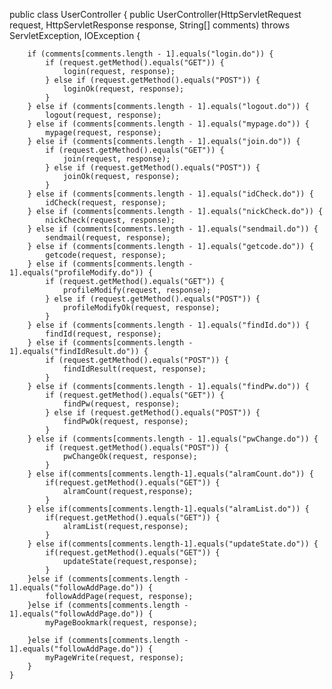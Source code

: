 
public class UserController {
	public UserController(HttpServletRequest request, HttpServletResponse response, String[] comments)
			throws ServletException, IOException {

		if (comments[comments.length - 1].equals("login.do")) {
			if (request.getMethod().equals("GET")) {
				login(request, response);
			} else if (request.getMethod().equals("POST")) {
				loginOk(request, response);
			}
		} else if (comments[comments.length - 1].equals("logout.do")) {
			logout(request, response);
		} else if (comments[comments.length - 1].equals("mypage.do")) {
			mypage(request, response);
		} else if (comments[comments.length - 1].equals("join.do")) {
			if (request.getMethod().equals("GET")) {
				join(request, response);
			} else if (request.getMethod().equals("POST")) {
				joinOk(request, response);
			}
		} else if (comments[comments.length - 1].equals("idCheck.do")) {
			idCheck(request, response);
		} else if (comments[comments.length - 1].equals("nickCheck.do")) {
			nickCheck(request, response);
		} else if (comments[comments.length - 1].equals("sendmail.do")) {
			sendmail(request, response);
		} else if (comments[comments.length - 1].equals("getcode.do")) {
			getcode(request, response);
		} else if (comments[comments.length - 1].equals("profileModify.do")) {
			if (request.getMethod().equals("GET")) {
				profileModify(request, response);
			} else if (request.getMethod().equals("POST")) {
				profileModifyOk(request, response);
			}
		} else if (comments[comments.length - 1].equals("findId.do")) {
			findId(request, response);
		} else if (comments[comments.length - 1].equals("findIdResult.do")) {
			if (request.getMethod().equals("POST")) {
				findIdResult(request, response);
			}
		} else if (comments[comments.length - 1].equals("findPw.do")) {
			if (request.getMethod().equals("GET")) {
				findPw(request, response);
			} else if (request.getMethod().equals("POST")) {
				findPwOk(request, response);
			}
		} else if (comments[comments.length - 1].equals("pwChange.do")) {
			if (request.getMethod().equals("POST")) {
				pwChangeOk(request, response);
			}
		} else if(comments[comments.length-1].equals("alramCount.do")) {
			if(request.getMethod().equals("GET")) {
				alramCount(request,response);
			}
		} else if(comments[comments.length-1].equals("alramList.do")) {
			if(request.getMethod().equals("GET")) {
				alramList(request,response);
			}
		} else if(comments[comments.length-1].equals("updateState.do")) {
			if(request.getMethod().equals("GET")) {
				updateState(request,response);
			}
		}else if (comments[comments.length - 1].equals("followAddPage.do")) {
			followAddPage(request, response);
		}else if (comments[comments.length - 1].equals("followAddPage.do")) {
			myPageBookmark(request, response);

		}else if (comments[comments.length - 1].equals("followAddPage.do")) {
			myPageWrite(request, response);
		}
	}
